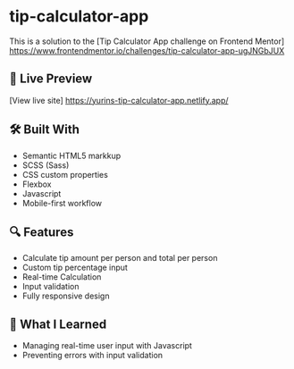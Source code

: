 # tip-calculator-app

This is a solution to the [Tip Calculator App challenge on Frontend Mentor] 
https://www.frontendmentor.io/challenges/tip-calculator-app-ugJNGbJUX

## 🔗 Live Preview

[View live site] https://yurins-tip-calculator-app.netlify.app/

## 🛠️ Built With

- Semantic HTML5 markkup
- SCSS (Sass)
- CSS custom properties
- Flexbox
- Javascript
- Mobile-first workflow

 ## 🔍 Features

 - Calculate tip amount per person and total per person
 - Custom tip percentage input
 - Real-time Calculation
 - Input validation
 - Fully responsive design

## 🚀 What I Learned

- Managing real-time user input with Javascript
- Preventing errors with input validation
  
